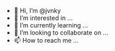 - 👋 Hi, I’m @jvnky
- 👀 I’m interested in ...
- 🌱 I’m currently learning ...
- 💞️ I’m looking to collaborate on ...
- 📫 How to reach me ...

<!---
jvnky/jvnky is a ✨ special ✨ repository because its `README.md` (this file) appears on your GitHub profile.
You can click the Preview link to take a look at your changes.
--->
